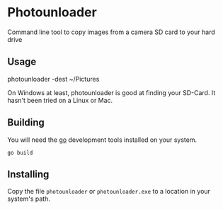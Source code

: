 # Photounloader

Command line tool to copy images from a camera SD card to your hard drive

## Usage

photounloader -dest ~/Pictures

On Windows at least, photounloader is good at finding your SD-Card.  It hasn't been tried on a Linux or Mac.

## Building

You will need the [go](https://golang.org) development tools installed on your system.

    go build
    
## Installing

Copy the file `photounloader` or `photounloader.exe` to a location in your system's path.
